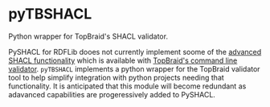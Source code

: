 # pyTBSHACL
Python wrapper for TopBraid's SHACL validator.

PySHACL for RDFLib dooes not currently implement soome of the [advanced SHACL functionality](https://www.w3.org/TR/shacl-af/) 
which is available with [TopBraid's command line validator](https://github.com/TopQuadrant/shacl). `pyTBSHACL` 
implements a python wrapper for the TopBraid validator tool to help simplify integration with python projects 
needing that functionality. It is anticipated that this module will become redundant as adavanced capabilities 
are progeressively added to PySHACL.

